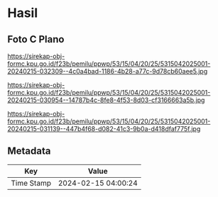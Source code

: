 # Hasil

## Foto C Plano

https://sirekap-obj-formc.kpu.go.id/f23b/pemilu/ppwp/53/15/04/20/25/5315042025001-20240215-032309--4c0a4bad-1186-4b28-a77c-9d78cb60aee5.jpg

https://sirekap-obj-formc.kpu.go.id/f23b/pemilu/ppwp/53/15/04/20/25/5315042025001-20240215-030954--14787b4c-8fe8-4f53-8d03-cf3166663a5b.jpg

https://sirekap-obj-formc.kpu.go.id/f23b/pemilu/ppwp/53/15/04/20/25/5315042025001-20240215-031139--447b4f68-d082-41c3-9b0a-d418dfaf775f.jpg


## Metadata

| Key        | Value               |
| ---------- | ------------------- |
| Time Stamp | 2024-02-15 04:00:24 |



